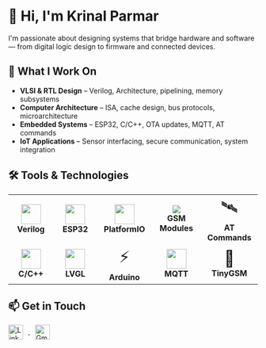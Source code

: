 # 👋 Hi, I'm Krinal Parmar

I'm passionate about designing systems that bridge hardware and software — from digital logic design to firmware and connected devices.

## 🧠 What I Work On

- **VLSI & RTL Design** – Verilog, Architecture, pipelining, memory subsystems  
- **Computer Architecture** – ISA, cache design, bus protocols, microarchitecture  
- **Embedded Systems** – ESP32, C/C++, OTA updates, MQTT, AT commands  
- **IoT Applications** – Sensor interfacing, secure communication, system integration  

## 🛠️ Tools & Technologies

<table>
  <tr>
    <td align="center" width="120">
      <img src="https://cdn.jsdelivr.net/gh/devicons/devicon/icons/verilog/verilog-original.svg" width="40"/><br/>
      <b>Verilog</b>
    </td>
    <td align="center" width="120">
      <img src="https://cdn.jsdelivr.net/gh/devicons/devicon/icons/espressif/espressif-original.svg" width="40"/><br/>
      <b>ESP32</b>
    </td>
    <td align="center" width="120">
      <img src="https://avatars.githubusercontent.com/u/19829882?s=200&v=4" width="40"/><br/>
      <b>PlatformIO</b>
    </td>
    <td align="center" width="120">
      <img src="https://img.icons8.com/external-flat-juicy-fish/40/000000/external-sim-card-sim-cards-flat-flat-juicy-fish.png"/><br/>
      <b>GSM Modules</b>
    </td>
    <td align="center" width="120">
      <span style="font-size: 32px;">🛰</span><br/>
      <b>AT Commands</b>
    </td>
  </tr>
  <tr>
    <td align="center">
      <img src="https://cdn.jsdelivr.net/gh/devicons/devicon/icons/cplusplus/cplusplus-original.svg" width="40"/><br/>
      <b>C/C++</b>
    </td>
    <td align="center">
      <img src="https://lvgl.io/assets/logo.svg" width="40"/><br/>
      <b>LVGL</b>
    </td>
    <td align="center">
      <span style="font-size: 32px;">⚡</span><br/>
      <b>Arduino</b>
    </td>
    <td align="center">
      <img src="https://mqtt.org/assets/img/mqtt-icon.svg" width="40"/><br/>
      <b>MQTT</b>
    </td>
    <td align="center">
      <span style="font-size: 32px;">📡</span><br/>
      <b>TinyGSM</b>
    </td>
  </tr>
</table>


## 📫 Get in Touch

<a href="https://www.linkedin.com/in/krinal-parmar-75a069249/" target="_blank">
  <img src="https://cdn.jsdelivr.net/gh/devicons/devicon/icons/linkedin/linkedin-original.svg" alt="LinkedIn" width="30" style="vertical-align:middle; margin-right:10px;" />
</a>

<a href="mailto:krinal.nileshparmar@gmail.com">
  <img src="https://upload.wikimedia.org/wikipedia/commons/4/4e/Gmail_Icon.png" alt="Gmail" width="30" style="vertical-align:middle; margin-left:10px;" />
</a>
